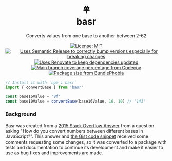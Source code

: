 <div align="center">
  <h1>𐄷</br>basr</h1>
	<p>Converts values from one base to another between 2-62</p>
	<a href="https://opensource.org/licenses/MIT"><img src="https://img.shields.io/badge/License-MIT-d9207b.svg" alt="License: MIT"></a>
	<a href="https://github.com/semantic-release/semantic-release"><img src="https://camo.githubusercontent.com/59c84e3731ad0a45312b47b1546b0972ac4389ea/68747470733a2f2f696d672e736869656c64732e696f2f62616467652f2532302532302546302539462539332541362546302539462539412538302d73656d616e7469632d2d72656c656173652d6531303037392e737667" alt="Uses Semantic Release to correctly bump versions especially for breaking changes"></a>
	<a href="https://renovatebot.com/"><img src="https://img.shields.io/badge/%F0%9F%94%84%F0%9F%A4%96%20-renovate%20bot-d9207b.svg" alt="Uses Renovate to keep dependencies updated"></a>
	<a href="https://codecov.io/gh/ryansmith94/basr"><img alt="Main branch coverage percentage from Codecov" src="https://codecov.io/gh/ryansmith94/basr/branch/main/graph/badge.svg" /></a>
	<a href="https://bundlephobia.com/result?p=basr"><img alt="Package size from BundlePhobia" src="https://img.shields.io/bundlephobia/minzip/basr.svg" /></a>
	<div>
	</div>
</div>

```ts
// Install it with `npm i basr`
import { convertBase } from 'basr'

const base16Value = '8f'
const base10Value = convertBase(base16Value, 16, 10) // '143'
```

### Background

Basr was created from a [2015 Stack Overflow Answer](https://stackoverflow.com/a/32480941/1221906) from a question asking "How do you convert numbers between different bases in JavaScript?". This answer and [the Gist code snippet](https://gist.github.com/ryansmith94/91d7fd30710264affeb9) received some comments requesting some changes, so it was converted to a package with tests and documentation to continue its development and make it easier to use as bug fixes and improvements are made.
